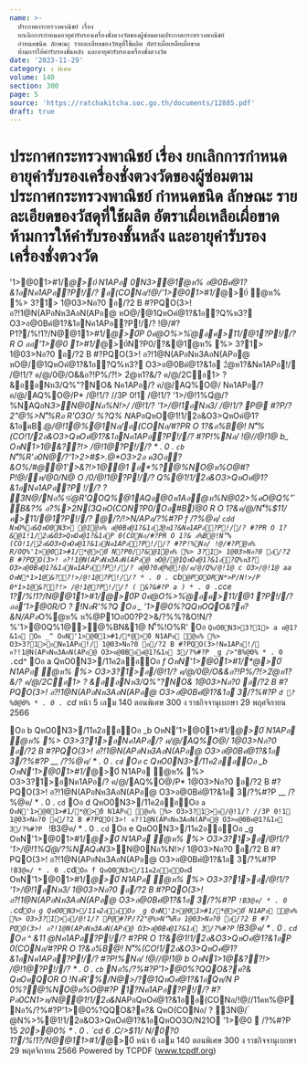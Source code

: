 ```yaml
---
name: >-
  ประกาศกระทรวงพาณิชย์ เรื่อง
  ยกเลิกการกำหนดอายุคำรับรองเครื่องชั่งตวงวัดของผู้ซ่อมตามประกาศกระทรวงพาณิชย์
  กำหนดชนิด ลักษณะ รายละเอียดของวัสดุที่ใช้ผลิต อัตราเผื่อเหลือเผื่อขาด
  ห้ามการให้คำรับรองชั้นหลัง และอายุคำรับรองเครื่องชั่งตวงวัด
date: '2023-11-29'
category: ง พิเศษ
volume: 140
section: 300
page: 5
source: 'https://ratchakitcha.soc.go.th/documents/12885.pdf'
draft: true
---
```


# ประกาศกระทรวงพาณิชย์ เรื่อง ยกเลิกการกำหนดอายุคำรับรองเครื่องชั่งตวงวัดของผู้ซ่อมตามประกาศกระทรวงพาณิชย์ กำหนดชนิด ลักษณะ รายละเอียดของวัสดุที่ใช้ผลิต อัตราเผื่อเหลือเผื่อขาด ห้ามการให้คำรับรองชั้นหลัง และอายุคำรับรองเครื่องชั่งตวงวัด

'1>@01>#1/*@>0์ N1APอ 0N3>@1ํ@ห% อ@0Bคํ@1?&1อNค1APอ?P!//? อ(CONอ/!@/'1>@01>#1/*@>0์ ํ@ห% %> 3?1> 1@03>Nอ?0 อ/?2 B #?PQO(3>! อ?!1@N(APอNห3AอN(APอ@ หO@/@1QหOคํ@1?&1อ?Q%ห3? O3>อ@0Bคํ@1?&1อNค1APอ?P!//? !@/#?P1?/%!1?/N@@11>#1/*@>0์P 0คํ@O%>%ํ@อค>11/@1?P!//? R O ออ'1>@0 1>#1/*@>0์N?P0/?&@1ํ@ห% %> 3?1> 1@03>Nอ?0 อ/?2 B #?PQO(3>! อ?!1@N(APอNห3AอN(APอ@ หO@/@1QหOคํ@1?&1อ?Q%ห3? O3>อ@0Bคํ@1?&1อ 2ํ@ห1?&Nค1APอ!/ /@!1/? ค/@/0@/O&&อ?!P%/?!> 2ํ@ห1?&/? ค/@/2Cอ1> ? &ออNห3/Q%"?NO& Nค1APอ/? ค/@/AQ%O@/ Nค1APอ/? ค/@/AQ%O@/P* /@!1/? //3P 0!1 /@!1/? '1>/@!1%Qํ@/?%NAQอN*3>N@0Nอ%N!>/ /@!1/? '1>/@!1อNห3/ /@!1/? P@ #?P/?2"@%>N'็%Rอ R'O3O/ %?Q% N*APอQหO@1!1/2อ&O3>QหOคํ@1?&1อคB.@*/@!1@%@1Nอ/อ(CONอ/#?PR O 1?&อ%B@! N'็%(CO!1/2อ&O3>QหOคํ@1?&1อNค1APอ?P!//? #?P!%Nอ/ !@//@!1@ b_ OหN*1>1@&??!> /@!1@?P!//? * . 0 . `cb` N'็%R'อ0N@/?'1>2>#$>.@*O3>2อ ค3Oอ?&O%/#@@1'>&?!>1@@1 อ*%?@%NO@ห%O@#?P!@/ห/@0/N@ O /0/@!1@?P!//? Q%@1!1/2อ&O3>QหOคํ@1?&1อNค1APอ?P !//? ? 3N@/Nอ%%ํ@R'QOQ%@1AQอ@0ห1Aอํ@ห%N@02>%คO@Q%'ัB&?% อ?%>2N(3QหO(CON?P0/Oอ#B)่@0 R O 1?&ค/@/N'็%$11/ ค>11/@1?P!//? @/?/!>N/APอ/?%#?P f /?%@ค/ `cdd NหO%อ&QหO0N3> @1ํ@ห% อ@0Bคํ@1?&1อ2ํ@ห1?&Nค1APอ?P!//? #?PR O 1?&@1!1/2อ&O3>QหOคํ@1?&1อP 0(CONอ/#?PR O 1?& อ%B@!N'็%(CO!1/2อ&O3>QหOคํ@1?&1อNค1APอ?P!//? #?P!%Nอ/ !@/#?Pํ@ห% R/OQ%'1>@01>#1/*@>0์ N?P0/?&@1ํ@ห% %> 3?1> 1@03>Nอ?0 อ/?2 B #?PQO(3>! อ?!1@N(APอNห3AอN(APอ@ หO@/@1QหOคํ@1?&1อ?Q%ห3? O3>อ@0Bคํ@1?&1อNค1APอ?P!//? อ@0?0อํ@%@!@/ค/@/Q%/@!1@ c O3>/@!1@ aa OหN*1>1@&??!>/@!1@?P!//? * . 0 . `cb` @POORN*>P/N!>/P 0*1>1@&??!> /@!1@?P!//? ( &?&#?P a ) * . 0 . `cce 1?/%!1?/N@@11>#1/*@>0์P 0คํ@O%>%ํ@อค>11/@1 ?P!//? ออ'1>@0R/O ? !NอR'%?Q Oอ _ '1>@0%?QQหOQO&?ค?&N/APอ*O%ํ@ห% ห%@P1Oอ00?P2>&/?%%?&O!N/?%'1>@0Q%1@>@%BN&1@ N'็%!O%R' Oอ ` QหO0N3>3?1> a คํ@1?&1อ Oอ _^ OหN'1>@01>#1/*@>0์ N1APอ ํ@ห% %> O3>3?1>อNค1APอ!/ 1@03>Nอ?0 อ/?2 B #?PQO(3>!Nค1APอ!/ อ?!1@N(APอNห3AอN(APอ@ O3>อ@0Bอคํ@1?&1อ 3/?%#?P _g />"B%@0% * . 0 . `cd^ Oอ a QหO0N3>/11ค2ออOอ _f OหN'1>@01>#1/*@>0์ N1APอ ํ@ห% %> O3>3?1>อ/@!1/? ค/@/0@/O&&อ?!P%/?!>2ํ@ห1?&/? ค/@/2Cอ1> ? &ออNห3/Q%"?NO& 1@03>Nอ?0 อ/?2 B #?PQO(3>! อ?!1@N(APอNห3AอN(APอ@ O3>อ@0Bคํ@1?&1อ 3/?%#?P `d ?%0@0% * . 0 . `cd_ หน้า 5 เลม 140 ตอนพิเศษ 300 ง ราชกิจจานุเบกษา 29 พฤศจิกายน 2566

Oอ b QหO0N3>/11ค2ออOอ _b OหN'1>@01>#1/*@>0์ N1APอ ํ@ห% %> O3>3?1>อNค1APอ/? ค/@/AQ%O@/ 1@03>Nอ?0 อ/?2 B #?PQO(3>! อ?!1@N(APอNห3AอN(APอ@ O3>อ@0Bคํ@1?&1อ 3/?%#?P __ /?%@ค/ * . 0 . `cd` Oอ c QหO0N3>/11ค2ออOอ _b OหN'1>@01>#1/*@>0์ N1APอ ํ@ห% %> O3>3?1>อNค1APอ/? ค/@/AQ%O@/P* 1@03>Nอ?0 อ/?2 B #?PQO(3>! อ?!1@N(APอNห3AอN(APอ@ O3>อ@0Bคํ@1?&1อ 3/?%#?P __ /?%@ค/ * . 0 . `cd` Oอ d QหO0N3>/11ค2ออOอ `a OหN'1>@01>#1/*@>0์ N1APอ ํ@ห% %> O3>3?1>อ/@!1/? //3P 0!1 1@03>Nอ?0 อ/?2 B #?PQO(3>! อ?!1@N(APอNห3AอN(APอ@ O3>อ@0Bคํ@1?&1อ 3/?%#?P ` !B3@ค/ * . 0 . `cd` Oอ e QหO0N3>/11ค2ออOอ _g OหN'1>@01>#1/*@>0์ N1APอ ํ@ห% %> O3>3?1>อ/@!1/? '1>/@!1%Qํ@/?%NAQอN*3>N@0Nอ%N!>/ 1@03>Nอ?0 อ/?2 B #?PQO(3>! อ?!1@N(APอNห3AอN(APอ@ O3>อ@0Bคํ@1?&1อ 3/?%#?P ` !B3@ค/ * . 0 . `cd` Oอ f QหO0N3>/11ค2ออOอ `d OหN'1>@01>#1/*@>0์ N1APอ ํ@ห% %> O3>3?1>อ/@!1/? '1>/@!1อNห3/ 1@03>Nอ?0 อ/?2 B #?PQO(3>! อ?!1@N(APอNห3AอN(APอ@ O3>อ@0Bคํ@1?&1อ 3/?%#?P ` !B3@ค/ * . 0 . `cd` Oอ g QหO0N3>/11ค2ออOอ _g OหN'1>@01>#1/*@>0์ N1APอ ํ@ห% %> O3>3?1>อ/@!1/? P@#?P/?2"@%>N'็%Rอ 1@03>Nอ?0 อ/?2 B #?PQO(3>! อ?!1@N(APอNห3AอN(APอ@ O3>อ@0Bคํ@1?&1อ 3/?%#?P ` !B3@ค/ * . 0 . `cd` Oอ _^ &11 @Nค1APอ?P!//? #?PR O 1?&@1!1/2อ&O3>QหOคํ@1?&1อP 0(CONอ/#?PR O 1?&อ%B@! N'็%(CO!1/2อ&O3>QหOคํ@1?&1อNค1APอ?P!//? #?P!%Nอ/ !@//@!1@ b_ OหN*1>1@&??!> /@!1@?P!//? * . 0 . `cb` Nอ%/?%#?P'1>@0%?QQO&?ค?& QหOคQOR O !NอR'%/N@>/?@1QหOคํ@1?&1อQห/N P 0*%?@%NO@ห%O@#?P 1?Nค1APอ?P!//? #?Pอ0CN1>ห/N@@1!1/2อ&N*APอQหOคํ@1?&1ออ(CONอ/!@//11คห%@P Nอ%/?%#?P'1>@0%?QQO&?ค?& QหO(CONอ/ ? 3N@/ ํ @N%>%@1!1/2อ&O3>QหOคํ@1?&1อQหOO3O/N21O '1>@0  /?%#?P 15 *20>@0% * . 0 . `cd 6 .C/>$11/ N/0?0 1?/%!1?/N@@11>#1/*@>0์ หน้า 6 เลม 140 ตอนพิเศษ 300 ง ราชกิจจานุเบกษา 29 พฤศจิกายน 2566 Powered by TCPDF (www.tcpdf.org)
